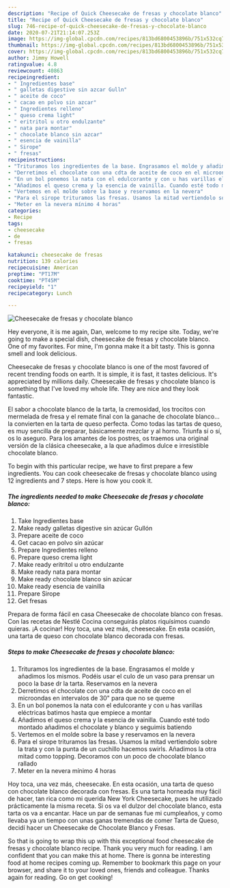 ```yaml
---
description: "Recipe of Quick Cheesecake de fresas y chocolate blanco"
title: "Recipe of Quick Cheesecake de fresas y chocolate blanco"
slug: 746-recipe-of-quick-cheesecake-de-fresas-y-chocolate-blanco
date: 2020-07-21T21:14:07.253Z
image: https://img-global.cpcdn.com/recipes/813bd6800453896b/751x532cq70/cheesecake-de-fresas-y-chocolate-blanco-foto-principal.jpg
thumbnail: https://img-global.cpcdn.com/recipes/813bd6800453896b/751x532cq70/cheesecake-de-fresas-y-chocolate-blanco-foto-principal.jpg
cover: https://img-global.cpcdn.com/recipes/813bd6800453896b/751x532cq70/cheesecake-de-fresas-y-chocolate-blanco-foto-principal.jpg
author: Jimmy Howell
ratingvalue: 4.8
reviewcount: 40863
recipeingredient:
- " Ingredientes base"
- " galletas digestive sin azcar Gulln"
- " aceite de coco"
- " cacao en polvo sin azcar"
- " Ingredientes relleno"
- " queso crema light"
- " eritritol u otro endulzante"
- " nata para montar"
- " chocolate blanco sin azcar"
- " esencia de vainilla"
- " Sirope"
- " fresas"
recipeinstructions:
- "Trituramos los ingredientes de la base. Engrasamos el molde y añadimos los mismos. Podéis usar el culo de un vaso para prensar un poco la base dr la tarta. Reservamos en la nevera"
- "Derretimos el chocolate con una cdta de aceite de coco en el microondas en intervalos de 30&#34; para que no se queme"
- "En un bol ponemos la nata con el edulcorante y con u has varillas eléctricas batimos hasta que empiece a montar"
- "Añadimos el queso crema y la esencia de vainilla. Cuando esté todo montado añadimos el chocolate y blanco y seguimis batiendo"
- "Vertemos en el molde sobre la base y reservamos en la nevera"
- "Para el sirope trituramos las fresas. Usamos la mitad vertiendolo sobre la trata y con la punta de un cuchillo hacemos swirls. Añadimos la otra mitad como topping. Decoramos con un poco de chocolate blanco rallado"
- "Meter en la nevera mínimo 4 horas"
categories:
- Recipe
tags:
- cheesecake
- de
- fresas

katakunci: cheesecake de fresas 
nutrition: 139 calories
recipecuisine: American
preptime: "PT17M"
cooktime: "PT45M"
recipeyield: "1"
recipecategory: Lunch

---
```



![Cheesecake de fresas y chocolate blanco](https://img-global.cpcdn.com/recipes/813bd6800453896b/751x532cq70/cheesecake-de-fresas-y-chocolate-blanco-foto-principal.jpg)

Hey everyone, it is me again, Dan, welcome to my recipe site. Today, we're going to make a special dish, cheesecake de fresas y chocolate blanco. One of my favorites. For mine, I'm gonna make it a bit tasty. This is gonna smell and look delicious.

Cheesecake de fresas y chocolate blanco is one of the most favored of recent trending foods on earth. It is simple, it is fast, it tastes delicious. It's appreciated by millions daily. Cheesecake de fresas y chocolate blanco is something that I've loved my whole life. They are nice and they look fantastic.

El sabor a chocolate blanco de la tarta, la cremosidad, los trocitos con mermelada de fresa y el remate final con la ganache de chocolate blanco… la convierten en la tarta de queso perfecta. Como todas las tartas de queso, es muy sencilla de preparar, básicamente mezclar y al horno. Triunfa sí o sí, os lo aseguro. Para los amantes de los postres, os traemos una original versión de la clásica cheesecake, a la que añadimos dulce e irresistible chocolate blanco.


To begin with this particular recipe, we have to first prepare a few ingredients. You can cook cheesecake de fresas y chocolate blanco using 12 ingredients and 7 steps. Here is how you cook it.

<!--inarticleads1-->

##### The ingredients needed to make Cheesecake de fresas y chocolate blanco:

1. Take  Ingredientes base
1. Make ready  galletas digestive sin azúcar Gullón
1. Prepare  aceite de coco
1. Get  cacao en polvo sin azúcar
1. Prepare  Ingredientes relleno
1. Prepare  queso crema light
1. Make ready  eritritol u otro endulzante
1. Make ready  nata para montar
1. Make ready  chocolate blanco sin azúcar
1. Make ready  esencia de vainilla
1. Prepare  Sirope
1. Get  fresas


Prepara de forma fácil en casa Cheesecake de chocolate blanco con fresas. Con las recetas de Nestlé Cocina conseguirás platos riquísimos cuando quieras. ¡A cocinar! Hoy toca, una vez más, cheesecake. En esta ocasión, una tarta de queso con chocolate blanco decorada con fresas. 

<!--inarticleads2-->

##### Steps to make Cheesecake de fresas y chocolate blanco:

1. Trituramos los ingredientes de la base. Engrasamos el molde y añadimos los mismos. Podéis usar el culo de un vaso para prensar un poco la base dr la tarta. Reservamos en la nevera
1. Derretimos el chocolate con una cdta de aceite de coco en el microondas en intervalos de 30&#34; para que no se queme
1. En un bol ponemos la nata con el edulcorante y con u has varillas eléctricas batimos hasta que empiece a montar
1. Añadimos el queso crema y la esencia de vainilla. Cuando esté todo montado añadimos el chocolate y blanco y seguimis batiendo
1. Vertemos en el molde sobre la base y reservamos en la nevera
1. Para el sirope trituramos las fresas. Usamos la mitad vertiendolo sobre la trata y con la punta de un cuchillo hacemos swirls. Añadimos la otra mitad como topping. Decoramos con un poco de chocolate blanco rallado
1. Meter en la nevera mínimo 4 horas


Hoy toca, una vez más, cheesecake. En esta ocasión, una tarta de queso con chocolate blanco decorada con fresas. Es una tarta horneada muy fácil de hacer, tan rica como mi querida New York Cheesecake, pues he utilizado prácticamente la misma receta. Si os va el dulzor del chocolate blanco, esta tarta os va a encantar. Hace un par de semanas fue mi cumpleaños, y como llevaba ya un tiempo con unas ganas tremendas de comer Tarta de Queso, decidí hacer un Cheesecake de Chocolate Blanco y Fresas. 

So that is going to wrap this up with this exceptional food cheesecake de fresas y chocolate blanco recipe. Thank you very much for reading. I am confident that you can make this at home. There is gonna be interesting food at home recipes coming up. Remember to bookmark this page on your browser, and share it to your loved ones, friends and colleague. Thanks again for reading. Go on get cooking!
